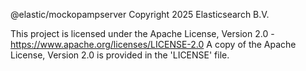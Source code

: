 @elastic/mockopampserver
Copyright 2025 Elasticsearch B.V.

This project is licensed under the Apache License, Version 2.0 - https://www.apache.org/licenses/LICENSE-2.0
A copy of the Apache License, Version 2.0 is provided in the 'LICENSE' file.
